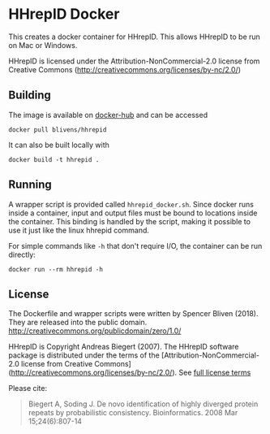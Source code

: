 HHrepID Docker
==============
This creates a docker container for HHrepID. This allows HHrepID to be run on
Mac or Windows.

HHrepID is licensed under the Attribution-NonCommercial-2.0 license from
Creative Commons (http://creativecommons.org/licenses/by-nc/2.0/)

Building
--------

The image is available on
[docker-hub](https://hub.docker.com/r/blivens/hhrepid/) and can be accessed


    docker pull blivens/hhrepid

It can also be built locally with

    docker build -t hhrepid .


Running
-------

A wrapper script is provided called `hhrepid_docker.sh`. Since docker runs
inside a container, input and output files must be bound to locations inside
the container. This binding is handled by the script, making it possible to
use it just like the linux hhrepid command.

For simple commands like `-h` that don't require I/O, the container can be run
directly:

    docker run --rm hhrepid -h

License
-------

The Dockerfile and wrapper scripts were written by Spencer Bliven (2018).
They are released into the public domain.
http://creativecommons.org/publicdomain/zero/1.0/

HHrepID is Copyright Andreas Biegert (2007).
The HHrepID software package is distributed under the terms of the
[Attribution-NonCommercial-2.0 license from Creative Commons]
(http://creativecommons.org/licenses/by-nc/2.0/).
See [full license terms](ftp://ftp.tuebingen.mpg.de/pub/protevo/HHrepID/LICENSE)

Please cite:

> Biegert A, Soding J. De novo identification of highly diverged protein
> repeats by probabilistic consistency. Bioinformatics. 2008 Mar 15;24(6):807-14


